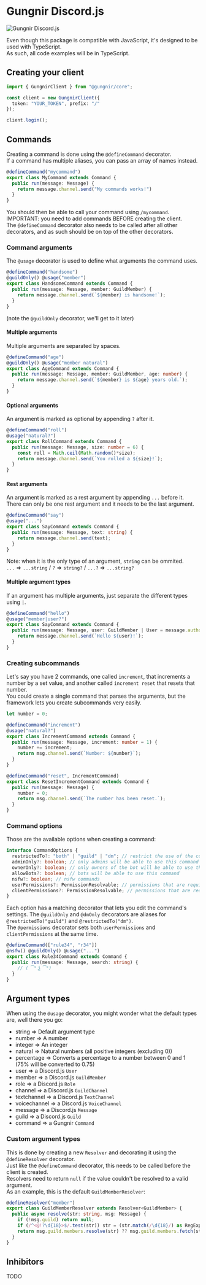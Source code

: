 # Gungnir Discord.js
![Gungnir Discord.js](https://nodei.co/npm/@gungnir/core.png?downloads=true&stars=true)

Even though this package is compatible with JavaScript, it's designed to be used with TypeScript.\
As such, all code examples will be in TypeScript.

## Creating your client
```ts
import { GungnirClient } from "@gungnir/core";

const client = new GungnirClient({
  token: "YOUR_TOKEN", prefix: "/"
});

client.login();
```

## Commands
Creating a command is done using the `@defineCommand` decorator.\
If a command has multiple aliases, you can pass an array of names instead.
```ts
@defineCommand("mycommand")
export class MyCommand extends Command {
  public run(message: Message) {
    return message.channel.send("My commands works!")
  }
}
```

You should then be able to call your command using `/mycommand`.\
IMPORTANT: you need to add commands BEFORE creating the client.\
The `@defineCommand` decorator also needs to be called after all other decorators, and as such should be on top of the other decorators.

### Command arguments
The `@usage` decorator is used to define what arguments the command uses.
```ts
@defineCommand("handsome")
@guildOnly() @usage("member")
export class HandsomeCommand extends Command {
  public run(message: Message, member: GuildMember) {
    return message.channel.send(`${member} is handsome!`);
  }
}
```
(note the `@guildOnly` decorator, we'll get to it later)

#### Multiple arguments
Multiple arguments are separated by spaces.
```ts
@defineCommand("age")
@guildOnly() @usage("member natural")
export class AgeCommand extends Command {
  public run(message: Message, member: GuildMember, age: number) {
    return message.channel.send(`${member} is ${age} years old.`);
  }
}
```

#### Optional arguments
An argument is marked as optional by appending `?` after it.
```ts
@defineCommand("roll")
@usage("natural?")
export class RollCommand extends Command {
  public run(message: Message, size: number = 6) {
    const roll = Math.ceil(Math.random()*size);
    return message.channel.send(`You rolled a ${size}!`);
  }
}
```

#### Rest arguments
An argument is marked as a rest argument by appending `...` before it.\
There can only be one rest argument and it needs to be the last argument.
```ts
@defineCommand("say")
@usage("...")
export class SayCommand extends Command {
  public run(message: Message, text: string) {
    return message.channel.send(text);
  }
}
```
Note: when it is the only type of an argument, `string` can be ommited.\
`...` => `...string` / `?` => `string?` / `...?` => `...string?`

#### Multiple argument types
If an argument has multiple arguments, just separate the different types using `|`.
```ts
@defineCommand("hello")
@usage("member|user?")
export class SayCommand extends Command {
  public run(message: Message, user: GuildMember | User = message.author) {
    return message.channel.send(`Hello ${user}!`);
  }
}
```

### Creating subcommands
Let's say you have 2 commands, one called `increment`, that increments a number by a set value, and another called `increment reset` that resets that number.\
You could create a single command that parses the arguments, but the framework lets you create subcommands very easily.
```ts
let number = 0;

@defineCommand("increment")
@usage("natural?")
export class IncrementCommand extends Command {
  public run(message: Message, increment: number = 1) {
    number += increment;
    return msg.channel.send(`Number: ${number}`);
  }
}

@defineCommand("reset", IncrementCommand)
export class ResetIncrementCommand extends Command {
  public run(message: Message) {
    number = 0;
    return msg.channel.send(`The number has been reset.`);
  }
}
```

### Command options
Those are the available options when creating a command:
```ts
interface CommandOptions {
  restrictedTo?: "both" | "guild" | "dm"; // restrict the use of the command to guilds or dms
  adminOnly?: boolean; // only admins will be able to use this command
  ownerOnly?: boolean; // only owners of the bot will be able to use this command
  allowBots?: boolean; // bots will be able to use this command
  nsfw?: boolean; // nsfw commands
  userPermissions?: PermissionResolvable; // permissions that are required by the user who uses this command
  clientPermissions?: PermissionResolvable; // permissions that are required by the bot
}
```
Each option has a matching decorator that lets you edit the command's settings.
The `@guildOnly` and `@dmOnly` decorators are aliases for `@restrictedTo("guild")` and `@restrictedTo("dm")`.\
The `@permissions` decorator sets both `userPermissions` and `clientPermissions` at the same time.
```ts
@defineCommand(["rule34", "r34"])
@nsfw() @guildOnly() @usage("...")
export class Rule34Command extends Command {
  public run(message: Message, search: string) {
    // ( ͡° ͜ʖ ͡°)
  }
}
```

## Argument types
When using the `@usage` decorator, you might wonder what the default types are, well there you go:
- string => Default argument type
- number => A number
- integer => An integer
- natural => Natural numbers (all positive integers (excluding 0))
- percentage => Converts a percentage to a number between 0 and 1 (75% will be converted to 0.75)
- user => a Discord.js `User`
- member => a Discord.js `GuildMember`
- role => a Discord.js `Role`
- channel => a Discord.js `GuildChannel`
- textchannel => a Discord.js `TextChannel`
- voicechannel => a Discord.js `VoiceChannel`
- message => a Discord.js `Message`
- guild => a Discord.js `Guild`
- command => a Gungnir `Command`

### Custom argument types
This is done by creating a new `Resolver` and decorating it using the `@defineResolver` decorator.\
Just like the `@defineCommand` decorator, this needs to be called before the client is created.\
Resolvers need to return `null` if the value couldn't be resolved to a valid argument.\
As an example, this is the default `GuildMemberResolver`:
```ts
@defineResolver("member")
export class GuildMemberResolver extends Resolver<GuildMember> {
  public async resolve(str: string, msg: Message) {
    if (!msg.guild) return null;
    if (/^<@!?\d{18}>$/.test(str)) str = (str.match(/\d{18}/) as RegExpMatchArray)[0];
    return msg.guild.members.resolve(str) ?? msg.guild.members.fetch(str).catch(() => null);
  }
}
```

## Inhibitors
TODO
